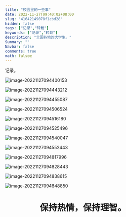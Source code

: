 ```yaml
---
title: "校园里的一些事"
date: 2022-11-27T09:40:02+08:00
slug: "41642149078f1cbd28"
hidden: false
tags: ["记录","转载"]
keywords: ["记录","转载"]
description: "全国各地的大学生。"
Summary: ""
Navbar: false
comments: true
math: falseœ
---
```


记录。

<!--more-->

![image-20221127094400153](e8122c1009e6836d68489a6821669a6959d38689.png)

![image-20221127094443212](9450ad8f4cd04c71ec024a70fbd7fab23e4a4d9a.png)

![image-20221127094455087](9e7070f1e2fc5b4a24e4b281ce1c514c10c3d60b.png)

![image-20221127094506524](9cef25107dd310415d0d98cf6f3b93e8feb9a9eb.png)

![image-20221127094516180](ba98e42f546120e82d81856ad407d8b400ac0321.png)

![image-20221127094525496](5a1d1abcd54bc7b61c208d4cbd4b5a82297cb3d4.png)

![image-20221127094540047](43163c0a059bf7c2443af7f4cab47577d52c4f9f.png)

![image-20221127094552443](5300ba50f319c5e1b1c224e2203cfff59a51c8d3.png)

![image-20221127094817996](229b7e150378d9e7727b3e7fbe67bb7bb01b8b7c.png)

![image-20221127094828443](46d9a69a24d567ba76b098e6f378089f409c9cf4-20221127095800019.png)

![image-20221127094838615](89895644b0f64df5823494343ebab487e274b608.png)

![image-20221127094848850](61dfc4b8edbc2a0d2edfb5be2ab22fe237e3468e.png)



<div align="center">
  <h1>
    保持热情，保持理智。
  </h1>
</div>
























